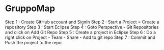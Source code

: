 # GruppoMap
Step 1 : Create GitHub account and SignIn  Step 2 : Start a Project = Create a repository  Step 3 : Start Eclipse  Step 4 : Goto Perspective - Git Repositories and click on Add Git Repo  Step 5 : Create a project in Eclipse  Step 6 : Do a right click on Project - Team - Share - Add to git repo  Step 7 : Commit and Push the project to the repo
